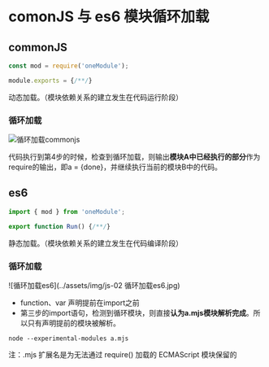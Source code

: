 # comonJS 与 es6 模块循环加载

## commonJS

```js
const mod = require('oneModule');

module.exports = {/**/}
```

动态加载。（模块依赖关系的建立发生在代码运行阶段）

### 循环加载

![循环加载commonjs](../assets/img/js-01循环加载commonjs.png)

代码执行到第4步的时候，检查到循环加载，则输出**模块A中已经执行的部分**作为require的输出，即a = {done}，并继续执行当前的模块B中的代码。

## es6

```js
import { mod } from 'oneModule';

export function Run() {/**/}
```

静态加载。（模块依赖关系的建立发生在代码编译阶段）

### 循环加载

![循环加载es6](../assets/img/js-02 循环加载es6.jpg)

- function、var 声明提前在import之前
- 第三步的import语句，检测到循环模块，则直接**认为a.mjs模块解析完成**。所以只有声明提前的模块被解析。

```shell
node --experimental-modules a.mjs
```

注：.mjs 扩展名是为无法通过 require() 加载的 ECMAScript 模块保留的

